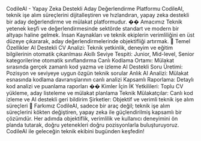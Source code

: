 CodileAI - Yapay Zeka Destekli Aday Değerlendirme Platformu
CodileAI, teknik işe alım süreçlerini dijitalleştiren ve hızlandıran, yapay zeka destekli bir aday değerlendirme ve mülakat platformudur.
�� Amacımız
Teknik yetenek keşfi ve değerlendirmesinde sektörde standart ve modern bir altyapı haline gelmek. İnsan Kaynakları ve teknik ekiplerin verimliliğini en üst düzeye çıkararak, aday değerlendirmelerinde objektifliği artırmak.
🚀 Temel Özellikler
AI Destekli CV Analizi: Teknik yetkinlik, deneyim ve eğitim bilgilerinin otomatik çıkarılması
Akıllı Seviye Tespiti: Junior, Mid-level, Senior kategorilerine otomatik sınıflandırma
Canlı Kodlama Ortamı: Mülakat sırasında gerçek zamanlı kod yazma ve izleme
AI Destekli Soru Üretimi: Pozisyon ve seviyeye uygun özgün teknik sorular
Anlık AI Analizi: Mülakat esnasında kodlama davranışlarının canlı analizi
Kapsamlı Raporlama: Detaylı kod analizi ve puanlama raporları
�� Kimler İçin
İK Yetkilileri: Toplu CV yükleme, aday listeleme ve mülakat planlama
Teknik Mülakatçılar: Canlı kod izleme ve AI destekli geri bildirim
Şirketler: Objektif ve verimli teknik işe alım süreçleri
🌟 Farkımız
CodileAI, sadece bir araç değil; teknik işe alım süreçlerini kökten değiştiren, yapay zeka ile güçlendirilmiş kapsamlı bir çözümdür. Her adımda objektiflik, verimlilik ve kullanıcı deneyimini ön planda tutarak, doğru yetenekleri doğru pozisyonlarla buluşturuyoruz.
CodileAI ile geleceğin teknik ekibini bugünden keşfedin!